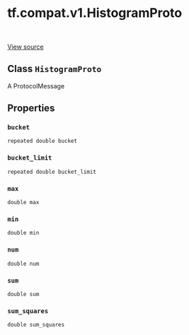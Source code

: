 <div itemscope itemtype="http://developers.google.com/ReferenceObject">
<meta itemprop="name" content="tf.compat.v1.HistogramProto" />
<meta itemprop="path" content="Stable" />
<meta itemprop="property" content="bucket"/>
<meta itemprop="property" content="bucket_limit"/>
<meta itemprop="property" content="max"/>
<meta itemprop="property" content="min"/>
<meta itemprop="property" content="num"/>
<meta itemprop="property" content="sum"/>
<meta itemprop="property" content="sum_squares"/>
</div>

# tf.compat.v1.HistogramProto

<!-- Insert buttons -->

<table class="tfo-notebook-buttons tfo-api" align="left">
</table>

<a target="_blank" href="/code/stable/tensorflow/core/framework/summary.proto">View source</a>



## Class `HistogramProto`

<!-- Start diff -->
A ProtocolMessage



<!-- Placeholder for "Used in" -->


## Properties

<h3 id="bucket"><code>bucket</code></h3>

`repeated double bucket`


<h3 id="bucket_limit"><code>bucket_limit</code></h3>

`repeated double bucket_limit`


<h3 id="max"><code>max</code></h3>

`double max`


<h3 id="min"><code>min</code></h3>

`double min`


<h3 id="num"><code>num</code></h3>

`double num`


<h3 id="sum"><code>sum</code></h3>

`double sum`


<h3 id="sum_squares"><code>sum_squares</code></h3>

`double sum_squares`




